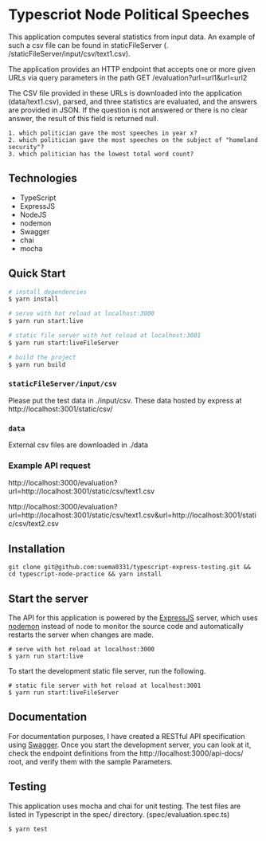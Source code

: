 # Typescriot Node Political Speeches

This application computes several statistics from input data.
An example of such a csv file can be found in staticFileServer (. /staticFileServer/input/csv/text1.csv).

The application provides an HTTP endpoint that accepts one or more given URLs via query parameters in the path
GET /evaluation?url=url1&url=url2

The CSV file provided in these URLs is downloaded into the application (data/text1.csv), parsed, and three statistics are evaluated, and the answers are provided in JSON. If the question is not answered or there is no clear answer, the result of this field is returned null.

```
1. which politician gave the most speeches in year x?
2. which politician gave the most speeches on the subject of "homeland security"?
3. which politician has the lowest total word count?
```

## Technologies

- TypeScript
- ExpressJS
- NodeJS
- nodemon
- Swagger
- chai
- mocha


## Quick Start

```bash
# install dependencies
$ yarn install

# serve with hot reload at localhost:3000
$ yarn run start:live

# static file server with hot reload at localhost:3001
$ yarn run start:liveFileServer

# build the project
$ yarn run build
```

### `staticFileServer/input/csv`

Please put the test data in ./input/csv. These data hosted by express at http://localhost:3001/static/csv/

### `data`

External csv files are downloaded in ./data

### Example API request

http://localhost:3000/evaluation?url=http://localhost:3001/static/csv/text1.csv

http://localhost:3000/evaluation?url=http://localhost:3001/static/csv/text1.csv&url=http://localhost:3001/static/csv/text2.csv


## Installation

```
git clone git@github.com:suema0331/typescript-express-testing.git && cd typescript-node-practice && yarn install
```

## Start the server

The API for this application is powered by the [ExpressJS](https://expressjs.com/) server, which uses [nodemon](https://nodemon.io/) instead of node to monitor the source code and automatically restarts the server when changes are made.

```
# serve with hot reload at localhost:3000
$ yarn run start:live
```

To start the development static file server, run the following.

```
# static file server with hot reload at localhost:3001
$ yarn run start:liveFileServer
```

## Documentation

For documentation purposes, I have created a RESTful API specification using [Swagger](https://swagger.io/). Once you start the development server, you can look at it, check the endpoint definitions from the http://localhost:3000/api-docs/ root, and verify them with the sample Parameters.


## Testing

This application uses mocha and chai for unit testing. The test files are listed in Typescript in the spec/ directory. (spec/evaluation.spec.ts)

```
$ yarn test
```